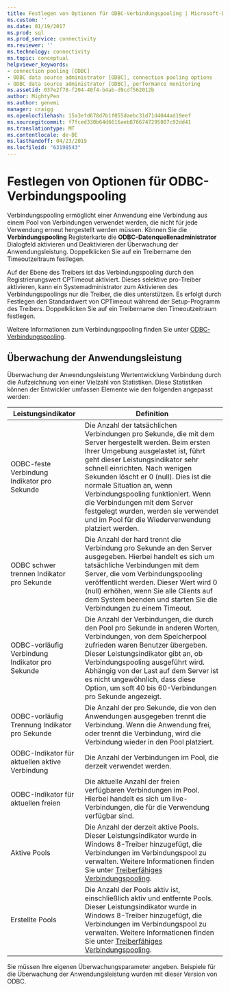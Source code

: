```yaml
---
title: Festlegen von Optionen für ODBC-Verbindungspooling | Microsoft-Dokumentation
ms.custom: ''
ms.date: 01/19/2017
ms.prod: sql
ms.prod_service: connectivity
ms.reviewer: ''
ms.technology: connectivity
ms.topic: conceptual
helpviewer_keywords:
- connection pooling [ODBC]
- ODBC data source administrator [ODBC], connection pooling options
- ODBC data source administrator [ODBC], performance monitoring
ms.assetid: 037e2f78-f204-40f4-b4ab-d9cdf562012b
author: MightyPen
ms.author: genemi
manager: craigg
ms.openlocfilehash: 15a3efd678d7b1f055daebc31d71d4044ad19eef
ms.sourcegitcommit: f7fced330b64d6616aeb8766747295807c92dd41
ms.translationtype: MT
ms.contentlocale: de-DE
ms.lasthandoff: 04/23/2019
ms.locfileid: "63198543"
---
```

# <a name="setting-odbc-connection-pooling-options"></a>Festlegen von Optionen für ODBC-Verbindungspooling
Verbindungspooling ermöglicht einer Anwendung eine Verbindung aus einem Pool von Verbindungen verwendet werden, die nicht für jede Verwendung erneut hergestellt werden müssen. Können Sie die **Verbindungspooling** Registerkarte die **ODBC-Datenquellenadministrator** Dialogfeld aktivieren und Deaktivieren der Überwachung der Anwendungsleistung. Doppelklicken Sie auf ein Treibername den Timeoutzeitraum festlegen.  
  
 Auf der Ebene des Treibers ist das Verbindungspooling durch den Registrierungswert CPTimeout aktiviert. Dieses selektive pro-Treiber aktivieren, kann ein Systemadministrator zum Aktivieren des Verbindungspoolings nur die Treiber, die dies unterstützen. Es erfolgt durch Festlegen den Standardwert von CPTimeout während der Setup-Programm des Treibers. Doppelklicken Sie auf ein Treibername den Timeoutzeitraum festlegen.  
  
 Weitere Informationen zum Verbindungspooling finden Sie unter [ODBC-Verbindungspooling](../../odbc/reference/develop-app/driver-manager-connection-pooling.md).  
  
## <a name="performance-monitoring"></a>Überwachung der Anwendungsleistung  
 Überwachung der Anwendungsleistung Wertentwicklung Verbindung durch die Aufzeichnung von einer Vielzahl von Statistiken. Diese Statistiken können der Entwickler umfassen Elemente wie den folgenden angepasst werden:  
  
|Leistungsindikator|Definition|  
|-------------|----------------|  
|ODBC-feste Verbindung Indikator pro Sekunde|Die Anzahl der tatsächlichen Verbindungen pro Sekunde, die mit dem Server hergestellt werden. Beim ersten Ihrer Umgebung ausgelastet ist, führt geht dieser Leistungsindikator sehr schnell einrichten. Nach wenigen Sekunden löscht er 0 (null). Dies ist die normale Situation an, wenn Verbindungspooling funktioniert. Wenn die Verbindungen mit dem Server festgelegt wurden, werden sie verwendet und im Pool für die Wiederverwendung platziert werden.|  
|ODBC schwer trennen Indikator pro Sekunde|Die Anzahl der hard trennt die Verbindung pro Sekunde an den Server ausgegeben. Hierbei handelt es sich um tatsächliche Verbindungen mit dem Server, die vom Verbindungspooling veröffentlicht werden. Dieser Wert wird 0 (null) erhöhen, wenn Sie alle Clients auf dem System beenden und starten Sie die Verbindungen zu einem Timeout.|  
|ODBC-vorläufig Verbindung Indikator pro Sekunde|Die Anzahl der Verbindungen, die durch den Pool pro Sekunde in anderen Worten, Verbindungen, von dem Speicherpool zufrieden waren Benutzer übergeben. Dieser Leistungsindikator gibt an, ob Verbindungspooling ausgeführt wird. Abhängig von der Last auf dem Server ist es nicht ungewöhnlich, dass diese Option, um soft 40 bis 60-Verbindungen pro Sekunde angezeigt.|  
|ODBC-vorläufig Trennung Indikator pro Sekunde|Die Anzahl der pro Sekunde, die von den Anwendungen ausgegeben trennt die Verbindung. Wenn die Anwendung frei, oder trennt die Verbindung, wird die Verbindung wieder in den Pool platziert.|  
|ODBC-Indikator für aktuellen aktive Verbindung|Die Anzahl der Verbindungen im Pool, die derzeit verwendet werden.|  
|ODBC-Indikator für aktuellen freien|Die aktuelle Anzahl der freien verfügbaren Verbindungen im Pool. Hierbei handelt es sich um live-Verbindungen, die für die Verwendung verfügbar sind.|  
|Aktive Pools|Die Anzahl der derzeit aktive Pools. Dieser Leistungsindikator wurde in Windows 8-Treiber hinzugefügt, die Verbindungen im Verbindungspool zu verwalten. Weitere Informationen finden Sie unter [Treiberfähiges Verbindungspooling](../../odbc/reference/develop-app/driver-aware-connection-pooling.md).|  
|Erstellte Pools|Die Anzahl der Pools aktiv ist, einschließlich aktiv und entfernte Pools. Dieser Leistungsindikator wurde in Windows 8-Treiber hinzugefügt, die Verbindungen im Verbindungspool zu verwalten. Weitere Informationen finden Sie unter [Treiberfähiges Verbindungspooling](../../odbc/reference/develop-app/driver-aware-connection-pooling.md).|  
  
 Sie müssen Ihre eigenen Überwachungsparameter angeben. Beispiele für die Überwachung der Anwendungsleistung wurden mit dieser Version von ODBC.
